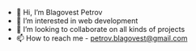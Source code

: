 - 👋 Hi, I’m Blagovest Petrov
- 👀 I’m interested in web development
- 💞️ I’m looking to collaborate on all kinds of projects
- 📫 How to reach me - petrov.blagovest@gmail.com

<!---
blagovestpetrov/blagovestpetrov is a ✨ special ✨ repository because its `README.md` (this file) appears on your GitHub profile.
You can click the Preview link to take a look at your changes.
--->
